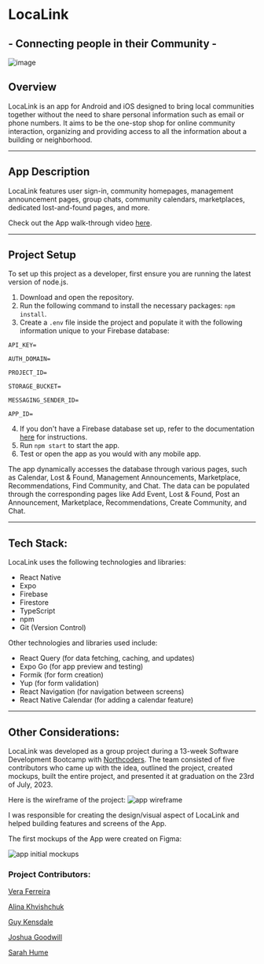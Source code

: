 # LocaLink
## - Connecting people in their Community -

![image](https://github.com/GuyKensdale/Local-Link/assets/124263674/a71e0083-7699-479f-9251-4742bd6abf2a)

## Overview
LocaLink is an app for Android and iOS designed to bring local communities together without the need to share personal information such as email or phone numbers. It aims to be the one-stop shop for online community interaction, organizing and providing access to all the information about a building or neighborhood.

----
## App Description
LocaLink features user sign-in, community homepages, management announcement pages, group chats, community calendars, marketplaces, dedicated lost-and-found pages, and more.

Check out the App walk-through video [here](https://youtu.be/wKhwUYicCyw).

----

## Project Setup

To set up this project as a developer, first ensure you are running the latest version of node.js. 

1. Download and open the repository.
2. Run the following command to install the necessary packages: `npm install`.
3. Create a `.env` file inside the project and populate it with the following information unique to your Firebase database:


```API_KEY=```

```AUTH_DOMAIN=```

```PROJECT_ID=```

```STORAGE_BUCKET=```

```MESSAGING_SENDER_ID=```

```APP_ID=```

4. If you don't have a Firebase database set up, refer to the documentation [here](https://firebase.google.com/docs/database) for instructions.
5. Run `npm start` to start the app.
6. Test or open the app as you would with any mobile app.


The app dynamically accesses the database through various pages, such as Calendar, Lost & Found, Management Announcements, Marketplace, Recommendations, Find Community, and Chat. The data can be populated through the corresponding pages like Add Event, Lost & Found, Post an Announcement, Marketplace, Recommendations, Create Community, and Chat.


---

## Tech Stack:

LocaLink uses the following technologies and libraries:

- React Native
- Expo
- Firebase
- Firestore
- TypeScript
- npm
- Git (Version Control)

Other technologies and libraries used include:
- React Query (for data fetching, caching, and updates)
- Expo Go (for app preview and testing)
- Formik (for form creation)
- Yup (for form validation)
- React Navigation (for navigation between screens)
- React Native Calendar (for adding a calendar feature)

---

## Other Considerations:

LocaLink was developed as a group project during a 13-week Software Development Bootcamp with [Northcoders](https://northcoders.com/). The team consisted of five contributors who came up with the idea, outlined the project, created mockups, built the entire project, and presented it at graduation on the 23rd of July, 2023.

Here is the wireframe of the project:
![app wireframe](https://github.com/veramferreira/LocaLink/blob/main/assets/localink-wireframe.png?raw=true)

I was responsible for creating the design/visual aspect of LocaLink and helped building features and screens of the App.

The first mockups of the App were created on Figma:

![app initial mockups](https://github.com/veramferreira/LocaLink/blob/main/assets/mockups.png?raw=true)

### Project Contributors:

[Vera Ferreira](https://github.com/veramferreira)

[Alina Khvishchuk](https://github.com/AlinaKhvishchuk)

[Guy Kensdale](https://github.com/GuyKensdale)

[Joshua Goodwill](https://github.com/JoshuaGoodwill)

[Sarah Hume](https://github.com/SarahHume)
